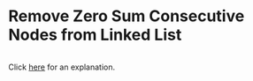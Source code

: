 # Remove Zero Sum Consecutive Nodes from Linked List 

~~~java

~~~

Click [here](Explanation.md) for an explanation.

